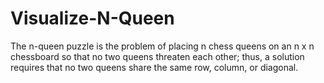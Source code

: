 # Visualize-N-Queen
The n-queen puzzle is the problem of placing n chess queens on an n x n chessboard so that no two queens threaten each other; thus, a solution requires that no two queens share the same row, column, or diagonal.
